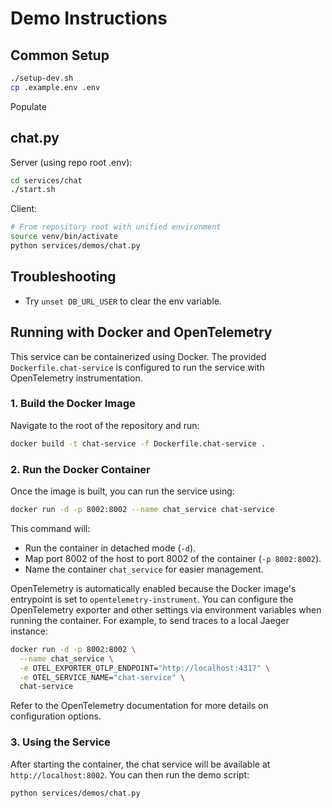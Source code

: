 # Demo Instructions

## Common Setup

```bash
./setup-dev.sh
cp .example.env .env
```

Populate

## chat.py

Server (using repo root .env):
```bash
cd services/chat
./start.sh
```

Client:
```bash
# From repository root with unified environment
source venv/bin/activate
python services/demos/chat.py
```

## Troubleshooting

* Try `unset DB_URL_USER` to clear the env variable.

## Running with Docker and OpenTelemetry

This service can be containerized using Docker. The provided `Dockerfile.chat-service` is configured to run the service with OpenTelemetry instrumentation.

### 1. Build the Docker Image

Navigate to the root of the repository and run:

```bash
docker build -t chat-service -f Dockerfile.chat-service .
```

### 2. Run the Docker Container

Once the image is built, you can run the service using:

```bash
docker run -d -p 8002:8002 --name chat_service chat-service
```

This command will:
- Run the container in detached mode (`-d`).
- Map port 8002 of the host to port 8002 of the container (`-p 8002:8002`).
- Name the container `chat_service` for easier management.

OpenTelemetry is automatically enabled because the Docker image's entrypoint is set to `opentelemetry-instrument`. You can configure the OpenTelemetry exporter and other settings via environment variables when running the container. For example, to send traces to a local Jaeger instance:

```bash
docker run -d -p 8002:8002 \
  --name chat_service \
  -e OTEL_EXPORTER_OTLP_ENDPOINT="http://localhost:4317" \
  -e OTEL_SERVICE_NAME="chat-service" \
  chat-service
```

Refer to the OpenTelemetry documentation for more details on configuration options.

### 3. Using the Service

After starting the container, the chat service will be available at `http://localhost:8002`.
You can then run the demo script:
```bash
python services/demos/chat.py
```
